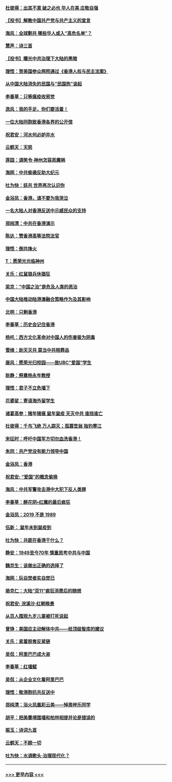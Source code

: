 #### [杜彼得：出其不意 破之必也 华人在美 庄敬自强](../pages/nsc993/n11679554.md?t=11261433) 
#### [【投书】解散中国共产党与共产主义的宣言](../pages/nsc993/n11679177.md?t=11261433) 
#### [海风：全球剿共 哪些华人或入“高危名单”？](../pages/nsc993/n11678617.md?t=11261433) 
#### [慧声：诗三首](../pages/nsc993/n11678848.md?t=11261433) 
#### [【投书】曝光中共治理下大陆的黑暗](../pages/nsc993/n11678674.md?t=11261433) 
#### [理悟：贺美国参众两院通过《香港人权与民主法案》](../pages/nsc993/n11678104.md?t=11261433) 
#### [从中国大陆消失的民国与“民国热”谈起](../pages/nsc993/n11678075.md?t=11261433) 
#### [李春草：只等瘟疫收邪党](../pages/nsc993/n11677308.md?t=11261433) 
#### [逸风：我的手足，你们要活着！](../pages/nsc993/n11676352.md?t=11261433) 
#### [一位大陆同胞致香港各界的公开信](../pages/nsc993/n11675761.md?t=11261433) 
#### [祝君安：河水何必妒井水](../pages/nsc993/n11675746.md?t=11261433) 
#### [云鹤天：天怒](../pages/nsc993/n11675718.md?t=11261433) 
#### [莲园：调笑令‧神州怎容恶魔祸](../pages/nsc993/n11675648.md?t=11261433) 
#### [海网：中共偷袭反助大纪元](../pages/nsc993/n11673515.md?t=11261433) 
#### [吐为快：妖共 世界再次认识你](../pages/nsc993/n11673506.md?t=11261433) 
#### [金浴凤：香港，请不要为我哭泣](../pages/nsc993/n11673248.md?t=11261433) 
#### [一名大陆人对香港反送中示威民众的支持](../pages/nsc993/n11672615.md?t=11261433) 
#### [郑纯清：中共在香港演示](../pages/nsc993/n11670539.md?t=11261433) 
#### [陈达：赞香港高等法院法官](../pages/nsc993/n11669542.md?t=11261433) 
#### [理悟：倒共烽火](../pages/nsc993/n11668844.md?t=11261433) 
#### [T：愿荣光光临神州](../pages/nsc993/n11668421.md?t=11261433) 
#### [关乐：红鼠狼兵休猖狂](../pages/nsc993/n11668378.md?t=11261433) 
#### [梁京：“中国之治”是危及人类的恶治](../pages/nsc993/n11668328.md?t=11261433) 
#### [中国大陆推动陆港澳融合策略作为及其影响](../pages/nsc993/n11668157.md?t=11261433) 
#### [北明：只剩香港](../pages/nsc993/n11668002.md?t=11261433) 
#### [李春草：历史会记住香港](../pages/nsc993/n11667927.md?t=11261433) 
#### [杨吒：西方文化革命对中国人的伤害极为阴毒](../pages/nsc993/n11664521.md?t=11261433) 
#### [雪绮：助天灭共 莫当中共陪葬品](../pages/nsc993/n11662650.md?t=11261433) 
#### [唐风：愿荣光归校园——致UBC“爱国”学生](../pages/nsc993/n11662194.md?t=11261433) 
#### [耿静：祭奠杨永年教授](../pages/nsc993/n11662514.md?t=11261433) 
#### [理悟：君子不立危墙下](../pages/nsc993/n11662172.md?t=11261433) 
#### [花婆娑：寄语海外留学生](../pages/nsc993/n11662121.md?t=11261433) 
#### [诸葛高参：猪年猪瘟 鼠年鼠疫 天灭中共 谁挡谁亡](../pages/nsc993/n11661980.md?t=11261433) 
#### [杜彼得：千鸟飞绝 万人踪灭；孤蓑笠翁 独钓寒江](../pages/nsc993/n11661170.md?t=11261433) 
#### [宋征时：呼吁中国军方切勿血洗香港！](../pages/nsc993/n11415318.md?t=11261433) 
#### [朱同：共产党没有能力领导中国](../pages/nsc993/n11660421.md?t=11261433) 
#### [金浴凤：香港](../pages/nsc993/n11660419.md?t=11261433) 
#### [祝君安: “爱国”的概念偷换](../pages/nsc993/n11659706.md?t=11261433) 
#### [海风：中共军警攻击港中大犯下反人类罪](../pages/nsc993/n11659632.md?t=11261433) 
#### [李春草：醉花阴•红魔的最后疯狂](../pages/nsc993/n11659287.md?t=11261433) 
#### [金浴凤：2019 不是 1989](../pages/nsc993/n11657663.md?t=11261433) 
#### [伍新： 鼠年未到鼠疫到](../pages/nsc993/n11655098.md?t=11261433) 
#### [吐为快：共匪在香港干什么？](../pages/nsc993/n11654891.md?t=11261433) 
#### [静安：1949至今70年 慎重思考中共与中国](../pages/nsc993/n11651244.md?t=11261433) 
#### [魏京生：该做出正确的选择了](../pages/nsc993/n11653084.md?t=11261433) 
#### [海网：玩自焚者实自焚已](../pages/nsc993/n11652423.md?t=11261433) 
#### [骆克仁：大陆“双11”疯狂消费后的随想](../pages/nsc993/n11652305.md?t=11261433) 
#### [祝君安: 浣溪沙·红朝晚景](../pages/nsc993/n11652258.md?t=11261433) 
#### [从百人围观九岁儿童被打死说起](../pages/nsc993/n11651030.md?t=11261433) 
#### [曾铮：美国应主动解体中共——给顶级智库的建议](../pages/nsc993/n11649888.md?t=11261433) 
#### [关乐：紧着脱套反紧链](../pages/nsc993/n11649069.md?t=11261433) 
#### [吴侃：阿里巴巴成大盗](../pages/nsc993/n11645523.md?t=11261433) 
#### [李春草：红墙赋](../pages/nsc993/n11646389.md?t=11261433) 
#### [吴侃：从企业文化看阿里巴巴](../pages/nsc993/n11645476.md?t=11261433) 
#### [理悟：敬港胞抗共反送中](../pages/nsc993/n11645466.md?t=11261433) 
#### [郑纯清：浴火凤凰彩云美——悼周梓乐同学](../pages/nsc993/n11645155.md?t=11261433) 
#### [胡平：把美墨境围墙和柏林相提并论是错误的](../pages/nsc993/n11645134.md?t=11261433) 
#### [振玉：诗词九首](../pages/nsc993/n11644081.md?t=11261433) 
#### [云鹤天：不顾一切](../pages/nsc993/n11643508.md?t=11261433) 
#### [吐为快：水调歌头·治理现代化？](../pages/nsc993/n11643485.md?t=11261433) 

----
#### [ >>> 更早内容 <<< ](../indexes/nsc993-earlier.md)
